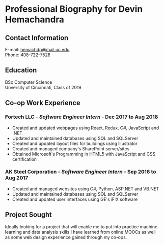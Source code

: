 # Professional Biography for **Devin Hemachandra**


## Contact Information
E-mail: hemachdp@mail.uc.edu  
Phone: 408-722-7528

## Education
BSc Computer Science  
Unversity of Cincinnati, Class of 2019


## Co-op Work Experience

### Fortech LLC - *Software Engineer Intern* - Dec 2017 to Aug 2018
* Created and updated webpages using React, Redux, C#, JavaScript and .NET
* Updated and maintained databases using SQL and SQLServer
* Created and updated layout files for buildings using Illustrator
* Created and managed company's SharePoint server/sites
* Obtained Microsoft's Programming in HTML5 with JavaScript and CSS certification

### AK Steel Corporation - *Software Engineer Intern* - Sep 2016 to Aug 2017
* Created and managed websites using C#, Python, ASP.NET and VB.NET
* Updated and maintained databases using SQL and SQLServer
* Created and updated user interfaces using GE's iFIX software


## Project Sought
Ideally looking for a project that will enable me to put into practice machine learning and data analysis skills I have learned from online MOOCs as well as some web design experience gained through my co-ops.